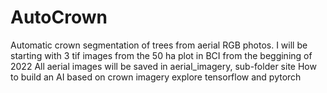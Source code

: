 # AutoCrown
Automatic crown segmentation of trees from aerial RGB photos.
I will be starting with 3 tif images from the 50 ha plot in BCI from the beggining of 2022
All aerial images will be saved in aerial_imagery, sub-folder site 
How to build an AI based on crown imagery 
explore tensorflow and pytorch
